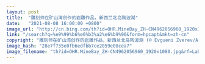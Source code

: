 ```yaml
---
layout: post
title:  "雕刻师在矿山湾创作的岩雕作品，新西兰北岛陶波湖"
date:   "2021-08-08 16:00:00 +0800"
image_url: "http://cn.bing.com/th?id=OHR.MineBay_ZH-CN4962056960_1920x1080.jpg&rf=LaDigue_1920x1080.jpg&pid=hp"
link: "/search?q=%e9%99%b6%e6%b3%a2%e6%b9%96&form=hpcapt&mkt=zh-cn"
copyright: "雕刻师在矿山湾创作的岩雕作品，新西兰北岛陶波湖 (© Evgueni Zverev/Alamy)"
image_hash: "28e7f735e0fb6edfbb7ce2059e08cea7"
image_filename: "th?id=OHR.MineBay_ZH-CN4962056960_1920x1080.jpg&rf=LaDigue_1920x1080.jpg&pid=hp"
---
```

